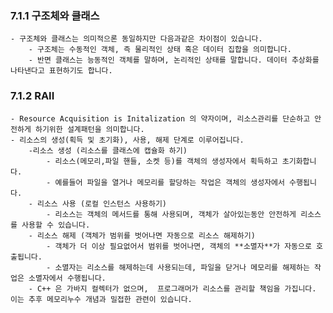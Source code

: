 ### 7.1.1 구조체와 클래스
    - 구조체와 클래스는 의미적으론 동일하지만 다음과같은 차이점이 있습니다.
        - 구조체는 수동적인 객체, 즉 물리적인 상태 혹은 데이터 집합을 의미합니다. 
        - 반면 클래스는 능동적인 객체를 말하며, 논리적인 상태를 말합니다. 데이터 추상화를 나타낸다고 표현하기도 합니다.

### 7.1.2 RAII 
    - Resource Acquisition is Initalization 의 약자이며, 리소스관리를 단순하고 안전하게 하기위한 설계패턴을 의미합니다.
    - 리소스의 생성(획득 및 초기화), 사용, 해제 단계로 이루어집니다. 
        -리소스 생성 (리소스를 클래스에 캡슐화 하기)
            - 리소스(메모리,파일 핸들, 소켓 등)를 객체의 생성자에서 획득하고 초기화합니다.
            - 예를들어 파일을 열거나 메모리를 할당하는 작업은 객체의 생성자에서 수행됩니다.
        - 리소스 사용 (로컬 인스턴스 사용하기)
            - 리소스는 객체의 메서드를 통해 사용되며, 객체가 살아있는동안 안전하게 리소스를 사용할 수 있습니다.
        - 리소스 해제 (객체가 범위를 벗어나면 자동으로 리소스 해제하기)
            - 객체가 더 이상 필요없어서 범위를 벗어나면, 객체의 **소멸자**가 자동으로 호출됩니다.
            - 소멸자는 리소스를 해제하는데 사용되는데, 파일을 닫거나 메모리를 해제하는 작업은 소멸자에서 수행됩니다.
        - C++ 은 가바지 컬렉터가 없으며,  프로그래머가 리소스를 관리할 책임을 가집니다. 이는 추후 메모리누수 개념과 밀접한 관련이 있습니다.